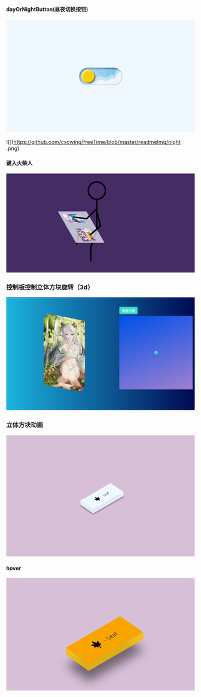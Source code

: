 

#### dayOrNightButton(昼夜切换按钮)

![](https://github.com/cxcwing/freeTime/blob/master/readmeImg/day.png)

![](https://github.com/cxcwing/freeTime/blob/master/readmeImg/night .png)

#### 键入火柴人



![](https://github.com/cxcwing/freeTime/blob/master/readmeImg/huochairen.png)





### 控制板控制立体方块旋转（3d）

![](https://github.com/cxcwing/freeTime/blob/master/readmeImg/box3D.png)

### 立体方块动画

![](https://github.com/cxcwing/freeTime/blob/master/readmeImg/3dButton.png.png)

#### hover

![](https://github.com/cxcwing/freeTime/blob/master/readmeImg/3dButtonHover.png)